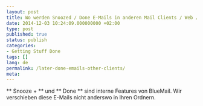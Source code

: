 ```yaml
---
layout: post
title: Wo werden Snoozed / Done E-Mails in anderen Mail Clients / Web / PC?
date: 2014-12-03 10:24:09.000000000 +02:00
type: post
published: true
status: publish
categories:
- Getting Stuff Done
tags: []
lang: de
permalink: /later-done-emails-other-clients/
meta:
---
```


** Snooze + ** und ** Done ** sind interne Features von BlueMail. Wir verschieben diese E-Mails nicht anderswo in Ihren Ordnern.
